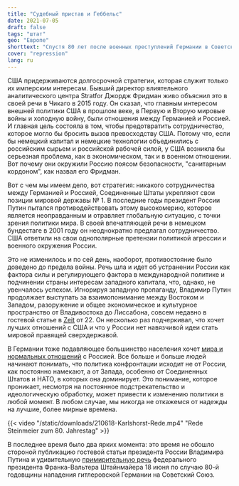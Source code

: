 ```yaml
---
title: "Судебный пристав и Геббельс"
date: 2021-07-05
draft: false
tags: "штат"
geo: "Европе"
shorttext: "Спустя 80 лет после военных преступлений Германии в Советском Союзе Германия снова лидирует в войне против России!"
cover: "repression"
lang: ru
---
```


США придерживаются долгосрочной стратегии, которая служит только их имперским интересам. Бывший директор влиятельного аналитического центра Stratfor Джордж Фридман живо объяснил это в своей речи в Чикаго в 2015 году. Он сказал, что главным интересом внешней политики США в прошлом веке, в Первую и Вторую мировые войны и холодную войну, были отношения между Германией и Россией. И главная цель состояла в том, чтобы предотвратить сотрудничество, которое могло бы бросить вызов превосходству США. Потому что, если бы немецкий капитал и немецкие технологии объединились с российским сырьем и российской рабочей силой, у США возникла бы серьезная проблема, как в экономическом, так и в военном отношении. Вот почему они окружили Россию поясом безопасности, "санитарным кордоном", как назвал его Фридман.

Вот с чем мы имеем дело, вот стратегия: никакого сотрудничества между Германией и Россией, Соединенные Штаты укрепляют свои позиции мировой державы № 1. В последние годы президент России Путин пытался противодействовать этому высокомерию, которое является неоправданным и отравляет глобальную ситуацию, с точки зрения политики мира. В своей впечатляющей речи в немецком бундестаге в 2001 году он неоднократно предлагал сотрудничество. США ответили на свои однополярные претензии политикой агрессии и военного окружения России.

Это не изменилось и по сей день, наоборот, противостояние было доведено до предела войны. Речь шла и идет об устранении России как фактора силы и регулирующего фактора в международной политике и подчинении страны интересам западного капитала, что, однако, не увенчалось успехом. Игнорируя западную пропаганду, Владимир Путин продолжает выступать за взаимопонимание между Востоком и Западом, разоружение и общее экономическое и культурное пространство от Владивостока до Лиссабона, совсем недавно в гостевой статье в [Zeit](https://www.zeit.de/politik/ausland/2021-06/ueberfall-auf-die-sowjetunion-1941-europa-russland-geschichte-wladimir-putin/komplettansicht "Offen sein, trotz der Vergangenheit") от 22. Он несколько раз подчеркивал, что хочет лучших отношений с США и что у России нет навязчивой идеи стать мировой правящей сверхдержавой.

В Германии тоже подавляющее большинство населения хочет [мира и нормальных отношений](/static/downloads/Umfrage_Russland-in-Europa.pdf "Annäherung oder Abschottung?") с Россией. Все больше и больше людей начинают понимать, что политика конфронтации исходит не от России, как постоянно намекают, а от Запада, особенно от Соединенных Штатов и НАТО, в которых она доминирует. Это понимание, которое проникает, несмотря на постоянное подстрекательство и идеологическую обработку, может привести к изменению политики в любой момент. В любом случае, мы никогда не откажемся от надежды на лучшие, более мирные времена.

{{< video "/static/downloads/210618-Karlshorst-Rede.mp4" "Rede Steinmeier zum 80. Jahrestag" >}}

В последнее время было два ярких момента: это время не обошло стороной публикацию гостевой статьи президента России Владимира Путина и удивительную [примирительную речь](/static/downloads/210618-D-Russ-Museum-Russisch.pdf "Президента Федеративной Республики Германия Франка-Вальтера Штайнмайера по случаю 80-й годовщины") федерального президента Франка-Вальтера Штайнмайера 18 июня по случаю 80-й годовщины нападения гитлеровской Германии на Советский Союз.

